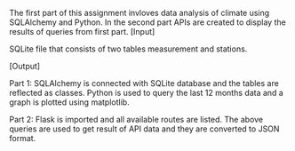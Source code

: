 The first part of this assignment invloves data analysis of climate using SQLAlchemy and Python. In the second part APIs are created to display the results of queries from first part.
[Input]

SQLite file that consists of two tables measurement and stations.

[Output]

Part 1:
SQLAlchemy is connected with SQLite database and the tables are reflected as classes. Python is used to query the last 12 months data and a graph is plotted using matplotlib.

Part 2:
Flask is imported and all available routes are listed. The above queries are used to get result of API data and they are converted to JSON format.
